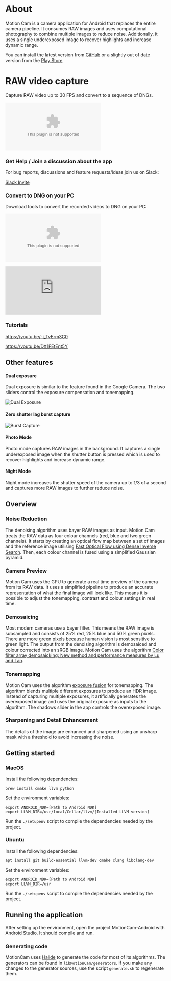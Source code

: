 # About

Motion Cam is a camera application for Android that replaces the entire camera pipeline. It consumes RAW images and uses computational photography to combine multiple images to reduce noise. Additionally, it uses a single underexposed image to recover highlights and increase dynamic range.

You can install the latest version from [GitHub](https://github.com/mirsadm/motioncam/releases)
or a slightly out of date version from the [Play Store](https://play.google.com/store/apps/details?id=com.motioncam)

# RAW video capture

Capture RAW video up to 30 FPS and convert to a sequence of DNGs.

![Latest beta build](https://github.com/mirsadm/motioncam/releases/download/8.0.7-beta2/MotionCam.8.0.7-beta2.apk)

### Get Help / Join a discussion about the app

For bug reports, discussions and feature requests/ideas join us on Slack:

[Slack Invite](https://join.slack.com/t/motioncam/shared_invite/zt-10ziu3m2d-cdNXbCPJPf1BhTZb_jBgZQ)

### Convert to DNG on your PC

Download tools to convert the recorded videos to DNG on your PC:

![Windows](https://github.com/mirsadm/motioncam/releases/download/8.0.7-beta2/motioncam-tools-windows-0.0.6.zip)

![Mac](https://github.com/mirsadm/motioncam/releases/download/8.0.7-beta2/motioncam-tools-mac-0.0.6.dmg)

### Tutorials

https://youtu.be/-i_TvErm3C0

https://youtu.be/DX1FEtEnt5Y

## Other features

#### Dual exposure

Dual exposure is similar to the feature found in the Google Camera. The two sliders control the exposure compensation and tonemapping.

![Dual Exposure](https://user-images.githubusercontent.com/508688/118869074-d4f3de80-b8dc-11eb-8ca6-6261e3e1ea4d.gif)

#### Zero shutter lag burst capture

![Burst Capture](https://user-images.githubusercontent.com/508688/118869720-a7f3fb80-b8dd-11eb-8292-5e7a6ae899cc.gif)

#### Photo Mode

Photo mode captures RAW images in the background. It captures a single underexposed image when the shutter button is pressed which is used to recover highlights and increase dynamic range.

#### Night Mode

Night mode increases the shutter speed of the camera up to 1/3 of a second and captures more RAW images to further reduce noise.

## Overview

### Noise Reduction

The denoising algorithm uses bayer RAW images as input. Motion Cam treats the RAW data as four colour channels (red, blue and two green channels). It starts by creating an optical flow map between a set of images and the reference image utilising [Fast Optical Flow using Dense Inverse Search](https://arxiv.org/abs/1603.03590). Then, each colour channel is fused using a simplified Gaussian pyramid.

### Camera Preview

Motion Cam uses the GPU to generate a real time preview of the camera from its RAW data. It uses a simplified pipeline to produce an accurate representation of what the final image will look like. This means it is possible to adjust the tonemapping, contrast and colour settings in real time.

### Demosaicing

Most modern cameras use a bayer filter. This means the RAW image is subsampled and consists of 25% red, 25% blue and 50% green pixels. There are more green pixels because human vision is most sensitive to green light. The output from the denoising algorithm is demosaiced and colour corrected into an sRGB image. Motion Cam uses the algorithm [Color filter array demosaicking: New method and performance measures by Lu and Tan](https://pdfs.semanticscholar.org/37d2/87334f29698e451282f162cb4bc4f1f352d9.pdf).

### Tonemapping

Motion Cam uses the algorithm [exposure fusion](https://mericam.github.io/exposure_fusion/index.html) for tonemapping. The algorithm blends multiple different exposures to produce an HDR image. Instead of capturing multiple exposures, it artificially generates the overexposed image and uses the original exposure as inputs to the algorithm. The shadows slider in the app controls the overexposed image.

### Sharpening and Detail Enhancement

The details of the image are enhanced and sharpened using an unsharp mask with a threshold to avoid increasing the noise.

## Getting started

### MacOS

Install the following dependencies:

```
brew install cmake llvm python
```

Set the environment variables:

```
export ANDROID_NDK=[Path to Android NDK]
export LLVM_DIR=/usr/local/Cellar/llvm/[Installed LLVM version]
```

Run the ```./setupenv``` script to compile the dependencies needed by the project.

### Ubuntu

Install the following dependencies:

```
apt install git build-essential llvm-dev cmake clang libclang-dev
```

Set the environment variables:

```
export ANDROID_NDK=[Path to Android NDK]
export LLVM_DIR=/usr
```

Run the ```./setupenv``` script to compile the dependencies needed by the project.

## Running the application

After setting up the environment, open the project MotionCam-Android with Android Studio. It should compile and run.

### Generating code

MotionCam uses [Halide](https://github.com/halide/Halide) to generate the code for most of its algorithms. The generators can be found in ```libMotionCam/generators```. If you make any changes to the generator sources, use the script ```generate.sh``` to regenerate them.
